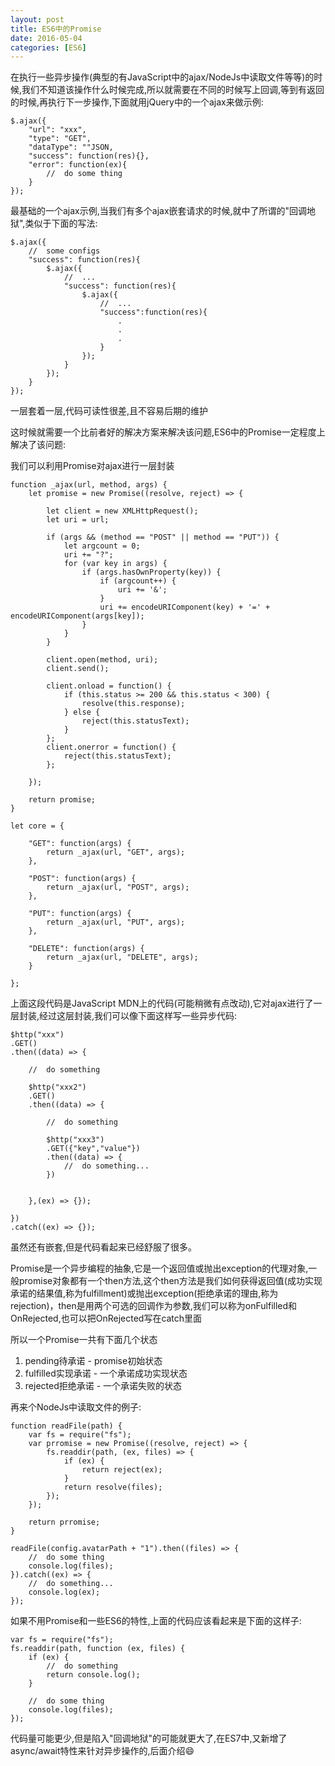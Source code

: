 ```yaml
---
layout: post
title: ES6中的Promise
date: 2016-05-04
categories: [ES6]
---
```


在执行一些异步操作(典型的有JavaScript中的ajax/NodeJs中读取文件等等)的时候,我们不知道该操作什么时候完成,所以就需要在不同的时候写上回调,等到有返回的时候,再执行下一步操作,下面就用jQuery中的一个ajax来做示例:

    $.ajax({
        "url": "xxx",
        "type": "GET",
        "dataType": ""JSON,
        "success": function(res){},
        "error": function(ex){
            //  do some thing
        }
    });

最基础的一个ajax示例,当我们有多个ajax嵌套请求的时候,就中了所谓的"回调地狱",类似于下面的写法:

    $.ajax({
        //  some configs
        "success": function(res){
            $.ajax({
                //  ...
                "success": function(res){
                    $.ajax({
                        //  ...
                        "success":function(res){
                            .
                            .
                            .
                        }
                    });
                }
            });
        }
    });

一层套着一层,代码可读性很差,且不容易后期的维护

这时候就需要一个比前者好的解决方案来解决该问题,ES6中的Promise一定程度上解决了该问题:

我们可以利用Promise对ajax进行一层封装

    function _ajax(url, method, args) {
        let promise = new Promise((resolve, reject) => {

            let client = new XMLHttpRequest();
            let uri = url;

            if (args && (method == "POST" || method == "PUT")) {
                let argcount = 0;
                uri += "?";
                for (var key in args) {
                    if (args.hasOwnProperty(key)) {
                        if (argcount++) {
                            uri += '&';
                        }
                        uri += encodeURIComponent(key) + '=' + encodeURIComponent(args[key]);
                    }
                }
            }

            client.open(method, uri);
            client.send();

            client.onload = function() {
                if (this.status >= 200 && this.status < 300) {
                    resolve(this.response);
                } else {
                    reject(this.statusText);
                }
            };
            client.onerror = function() {
                reject(this.statusText);
            };

        });

        return promise;
    }

    let core = {

        "GET": function(args) {
            return _ajax(url, "GET", args);
        },

        "POST": function(args) {
            return _ajax(url, "POST", args);
        },

        "PUT": function(args) {
            return _ajax(url, "PUT", args);
        },

        "DELETE": function(args) {
            return _ajax(url, "DELETE", args);
        }

    };

上面这段代码是JavaScript MDN上的代码(可能稍微有点改动),它对ajax进行了一层封装,经过这层封装,我们可以像下面这样写一些异步代码:

    $http("xxx")
    .GET()
    .then((data) => {
        
        //  do something
        
        $http("xxx2")
        .GET()
        .then((data) => {
        
            //  do something
            
            $http("xxx3")
            .GET({"key","value"})
            .then((data) => {
                //  do something...
            })
            
            
        },(ex) => {});
        
    })
    .catch((ex) => {});

虽然还有嵌套,但是代码看起来已经舒服了很多。

Promise是一个异步编程的抽象,它是一个返回值或抛出exception的代理对象,一般promise对象都有一个then方法,这个then方法是我们如何获得返回值(成功实现承诺的结果值,称为fulfillment)或抛出exception(拒绝承诺的理由,称为rejection)，then是用两个可选的回调作为参数,我们可以称为onFulfilled和OnRejected,也可以把OnRejected写在catch里面

所以一个Promise一共有下面几个状态

1. pending待承诺 - promise初始状态
2. fulfilled实现承诺 - 一个承诺成功实现状态
3. rejected拒绝承诺 - 一个承诺失败的状态

再来个NodeJs中读取文件的例子:

    function readFile(path) {
        var fs = require("fs");
        var prromise = new Promise((resolve, reject) => {
            fs.readdir(path, (ex, files) => {
                if (ex) {
                    return reject(ex);
                }
                return resolve(files);
            });
        });
        
        return prromise;
    }

    readFile(config.avatarPath + "1").then((files) => {
        //  do some thing
        console.log(files);
    }).catch((ex) => {
        //  do something...
        console.log(ex);
    });
    
如果不用Promise和一些ES6的特性,上面的代码应该看起来是下面的这样子:

    var fs = require("fs");
    fs.readdir(path, function (ex, files) {
        if (ex) {
            //  do something
            return console.log();
        }
        
        //  do some thing
        console.log(files);
    });

代码量可能更少,但是陷入"回调地狱"的可能就更大了,在ES7中,又新增了async/await特性来针对异步操作的,后面介绍😄

